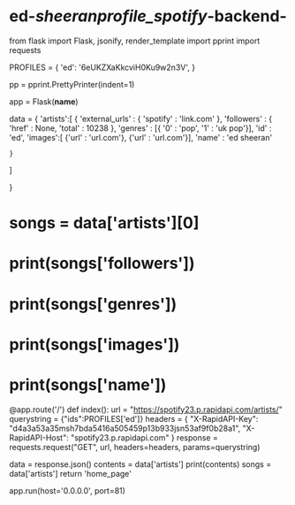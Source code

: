 # ed-_sheeranprofile_spotify_-backend-
from flask import Flask, jsonify, render_template
import pprint
import requests

PROFILES = {
  'ed': '6eUKZXaKkcviH0Ku9w2n3V',
}

pp = pprint.PrettyPrinter(indent=1)

app = Flask(__name__)

data = {
  'artists':[
    {
      'external_urls' : {
        'spotify' : 'link.com'
      },
       'followers' : {
        'href' : None,
        'total' : 10238
      },
      'genres' : [{
        '0' : 'pop',
        '1' : 'uk pop'}],
        'id' : 'ed',
        'images':[
          {'url' : 'url.com'},
          {'url' : 'url.com'}],
      'name' : 'ed sheeran'
      
        
        

    }
  ]

}


# songs = data['artists'][0]
# print(songs['followers'])
# print(songs['genres'])
# print(songs['images'])
# print(songs['name'])


@app.route('/')
def index():
  url = "https://spotify23.p.rapidapi.com/artists/"
  querystring = {"ids":PROFILES['ed']}
  headers = {
	"X-RapidAPI-Key": "d4a3a53a35msh7bda5416a505459p13b933jsn53af9f0b28a1",
	"X-RapidAPI-Host": "spotify23.p.rapidapi.com"
  }
  response = requests.request("GET", url, headers=headers, params=querystring)

  data = response.json()
  contents = data['artists']
  print(contents)
  songs = data['artists']
  return 'home_page'
  
app.run(host='0.0.0.0', port=81)
